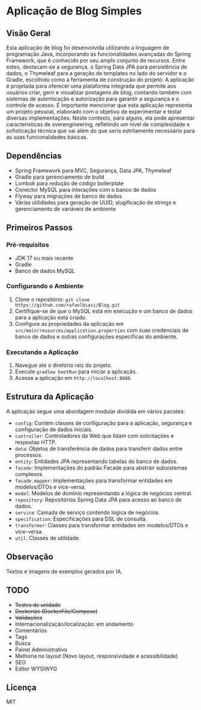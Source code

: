 # Aplicação de Blog Simples

## Visão Geral

Esta aplicação de blog foi desenvolvida utilizando a linguagem de programação Java, incorporando as funcionalidades
avançadas do Spring Framework, que é conhecido por seu amplo conjunto de recursos. Entre estes, destacam-se a segurança,
o Spring Data JPA para persistência de dados, o Thymeleaf para a geração de templates no lado do servidor e o Gradle,
escolhido como a ferramenta de construção do projeto. A aplicação é projetada para oferecer uma plataforma integrada que
permite aos usuários criar, gerir e visualizar postagens de blog, contando também com sistemas de autenticação e
autorização para garantir a segurança e o controle de acesso. É importante mencionar que esta aplicação representa um
projeto pessoal, elaborado com o objetivo de experimentar e testar diversas implementações. Neste contexto, para alguns,
ela pode apresentar características de overengineering, refletindo um nível de complexidade e sofisticação técnica que
vai além do que seria estritamente necessário para as suas funcionalidades básicas.

## Dependências

- Spring Framework para MVC, Segurança, Data JPA, Thymeleaf
- Gradle para gerenciamento de build
- Lombok para redução de código boilerplate
- Conector MySQL para interações com o banco de dados
- Flyway para migrações de banco de dados
- Várias utilidades para geração de UUID, slugificação de strings e gerenciamento de variáveis de ambiente

## Primeiros Passos

### Pré-requisitos

- JDK 17 ou mais recente
- Gradle
- Banco de dados MySQL

### Configurando o Ambiente

1. Clone o repositório: `git clone https://github.com/rafaelbiasi/Blog.git`
2. Certifique-se de que o MySQL está em execução e um banco de dados para a aplicação está criado.
3. Configure as propriedades da aplicação em `src/main/resources/application.properties` com suas credenciais de banco
   de dados e outras configurações específicas do ambiente.

### Executando a Aplicação

1. Navegue até o diretório raiz do projeto.
2. Execute `gradlew bootRun` para iniciar a aplicação.
3. Acesse a aplicação em `http://localhost:8080`.

## Estrutura da Aplicação

A aplicação segue uma abordagem modular dividida em vários pacotes:

- `config`: Contém classes de configuração para a aplicação, segurança e configuração de dados iniciais.
- `controller`: Controladores da Web que lidam com solicitações e respostas HTTP.
- `data`: Objetos de transferência de dados para transferir dados entre processos.
- `entity`: Entidades JPA representando tabelas do banco de dados.
- `facade`: Implementações do padrão Facade para abstrair subsistemas complexos.
- `facade.mapper`: Implementações para transformar entidades em modelos/DTOs e vice-versa.
- `model`: Modelos de domínio representando a lógica de negócios central.
- `repository`: Repositórios Spring Data JPA para acesso ao banco de dados.
- `service`: Camada de serviço contendo lógica de negócios.
- `specification`: Especificações para DSL de consulta.
- `transformer`: Classes para transformar entidades em modelos/DTOs e vice-versa.
- `util`: Classes de utilidade.

## Observação

Textos e imagens de exemplos gerados por IA.

## TODO

- ~~Testes de unidade~~
- ~~Dockerize (DockerFile/Compose)~~
- ~~Validações~~
- Internacionalização/localização: em andamento
- Comentários
- Tags
- Busca
- Painel Administrativo
- Melhoria no layout (Novo layout, responsividade e acessibilidade)
- SEO
- Editor WYSIWYG

## Licença

MIT
